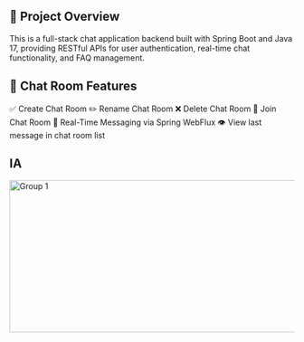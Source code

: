 ## 📌 Project Overview
This is a full-stack chat application backend built with Spring Boot and Java 17, providing RESTful APIs for user authentication, real-time chat functionality, and FAQ management.

## 💬 Chat Room Features
✅ Create Chat Room
✏️ Rename Chat Room
❌ Delete Chat Room
🚪 Join Chat Room
💬 Real-Time Messaging via Spring WebFlux
👁️ View last message in chat room list

## IA
<img width="609" height="269" alt="Group 1" src="https://github.com/user-attachments/assets/70b92430-866d-43eb-8ff5-03c558d47965" />
